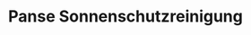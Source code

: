 ---
title: "Panse Sonnenschutzreinigung"
url: /berlin/panse-sonnenschutzreinigung/
shop: Jalousien
---